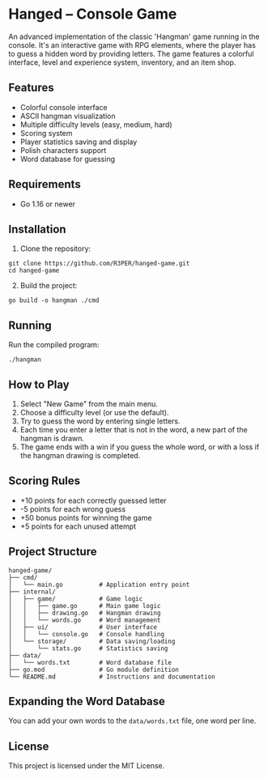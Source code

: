 # Hanged – Console Game

An advanced implementation of the classic 'Hangman' game running in the console. It's an interactive game with RPG elements, where the player has to guess a hidden word by providing letters. The game features a colorful interface, level and experience system, inventory, and an item shop.

## Features

- Colorful console interface  
- ASCII hangman visualization  
- Multiple difficulty levels (easy, medium, hard)  
- Scoring system  
- Player statistics saving and display  
- Polish characters support  
- Word database for guessing  

## Requirements

- Go 1.16 or newer  

## Installation

1. Clone the repository:
```
git clone https://github.com/R3PER/hanged-game.git
cd hanged-game
```

2. Build the project:
```
go build -o hangman ./cmd
```

## Running

Run the compiled program:
```
./hangman
```

## How to Play

1. Select "New Game" from the main menu.  
2. Choose a difficulty level (or use the default).  
3. Try to guess the word by entering single letters.  
4. Each time you enter a letter that is not in the word, a new part of the hangman is drawn.  
5. The game ends with a win if you guess the whole word, or with a loss if the hangman drawing is completed.  

## Scoring Rules

- +10 points for each correctly guessed letter  
- -5 points for each wrong guess  
- +50 bonus points for winning the game  
- +5 points for each unused attempt  

## Project Structure

```
hanged-game/
├── cmd/
│   └── main.go          # Application entry point
├── internal/
│   ├── game/            # Game logic
│   │   ├── game.go      # Main game logic
│   │   ├── drawing.go   # Hangman drawing
│   │   └── words.go     # Word management
│   ├── ui/              # User interface
│   │   └── console.go   # Console handling
│   └── storage/         # Data saving/loading
│       └── stats.go     # Statistics saving
├── data/
│   └── words.txt        # Word database file
├── go.mod               # Go module definition
└── README.md            # Instructions and documentation
```

## Expanding the Word Database

You can add your own words to the `data/words.txt` file, one word per line.

## License

This project is licensed under the MIT License.
